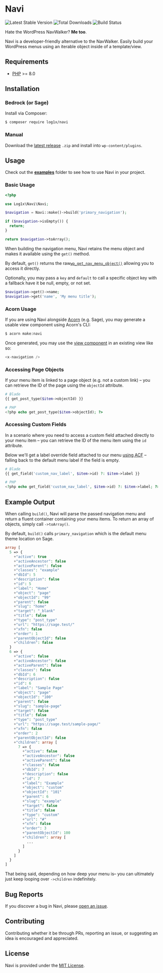 # Navi

![Latest Stable Version](https://img.shields.io/packagist/v/log1x/navi.svg?style=flat-square)
![Total Downloads](https://img.shields.io/packagist/dt/log1x/navi.svg?style=flat-square)
![Build Status](https://img.shields.io/github/actions/workflow/status/log1x/navi/main.yml?branch=master&style=flat-square)

Hate the WordPress NavWalker? **Me too**.

Navi is a developer-friendly alternative to the NavWalker. Easily build your WordPress menus using an iterable object inside of a template/view.

## Requirements

- [PHP](https://secure.php.net/manual/en/install.php) >= 8.0

## Installation

### Bedrock (or Sage)

Install via Composer:

```bash
$ composer require log1x/navi
```

### Manual

Download the [latest release](https://github.com/Log1x/navi/releases/latest) `.zip` and install into `wp-content/plugins`.

## Usage

Check out the [**examples**](examples) folder to see how to use Navi in your project.

### Basic Usage

```php
<?php

use Log1x\Navi\Navi;

$navigation = Navi::make()->build('primary_navigation');

if ($navigation->isEmpty()) {
  return;
}

return $navigation->toArray();
```

When building the navigation menu, Navi retains the menu object and makes it available using the `get()` method.

By default, `get()` returns the raw[`wp_get_nav_menu_object()`](https://codex.wordpress.org/Function_Reference/wp_get_nav_menu_object) allowing you to access it directly.

Optionally, you may pass a `key` and `default` to call a specific object key with a fallback have it be null, empty, or not set.

```php
$navigation->get()->name;
$navigation->get('name', 'My menu title');
```

### Acorn Usage

If you are using Navi alongside [Acorn](https://roots.io/acorn/) (e.g. Sage), you may generate a usable view component using Acorn's CLI:

```sh
$ acorn make:navi
```

Once generated, you may use the [view component](https://laravel.com/docs/11.x/blade#components) in an existing view like so:

```php
<x-navigation />
```

### Accessing Page Objects

If your menu item is linked to a page object (e.g. not a custom link) – you can retrieve the ID of the page using the `objectId` attribute.

```php
# Blade
{{ get_post_type($item->objectId) }}

# PHP
<?php echo get_post_type($item->objectId); ?>
```

### Accessing Custom Fields

In a scenario where you need to access a custom field attached directly to your menu item – you can retrieve the ID of the menu item using the `id` attribute.

Below we'll get a label override field attached to our menu [using ACF](https://www.advancedcustomfields.com/resources/adding-fields-menus/) – falling back to the default menu label if the field is empty.

```php
# Blade
{{ get_field('custom_nav_label', $item->id) ?: $item->label }}

# PHP
<?php echo get_field('custom_nav_label', $item->id) ?: $item->label; ?>
```

## Example Output

When calling `build()`, Navi will parse the passed navigation menu and return a fluent container containing your menu items. To return an array of objects, simply call `->toArray()`.

By default, `build()` calls `primary_navigation` which is the default menu theme location on Sage.

```php
array [
  5 => {
    +"active": true
    +"activeAncestor": false
    +"activeParent": false
    +"classes": "example"
    +"dbId": 5
    +"description": false
    +"id": 5
    +"label": "Home"
    +"object": "page"
    +"objectId": "99"
    +"parent": false
    +"slug": "home"
    +"target": "_blank"
    +"title": false
    +"type": "post_type"
    +"url": "https://sage.test/"
    +"xfn": false
    +"order": 1
    +"parentObjectId": false
    +"children": false
  }
  6 => {
    +"active": false
    +"activeAncestor": false
    +"activeParent": false
    +"classes": false
    +"dbId": 6
    +"description": false
    +"id": 6
    +"label": "Sample Page"
    +"object": "page"
    +"objectId": "100"
    +"parent": false
    +"slug": "sample-page"
    +"target": false
    +"title": false
    +"type": "post_type"
    +"url": "https://sage.test/sample-page/"
    +"xfn": false
    +"order": 2
    +"parentObjectId": false
    +"children": array [
      7 => {
        +"active": false
        +"activeAncestor": false
        +"activeParent": false
        +"classes": false
        +"dbId": 7
        +"description": false
        +"id": 7
        +"label": "Example"
        +"object": "custom"
        +"objectId": "101"
        +"parent": 6
        +"slug": "example"
        +"target": false
        +"title": false
        +"type": "custom"
        +"url": "#"
        +"xfn": false
        +"order": 3
        +"parentObjectId": 100
        +"children": array [
          ...
        ]
      }
    ]
  }
]
```

That being said, depending on how deep your menu is– you can ultimately just keep looping over `->children` indefinitely.

## Bug Reports

If you discover a bug in Navi, please [open an issue](https://github.com/Log1x/navi/issues).

## Contributing

Contributing whether it be through PRs, reporting an issue, or suggesting an idea is encouraged and appreciated.

## License

Navi is provided under the [MIT License](LICENSE.md).
